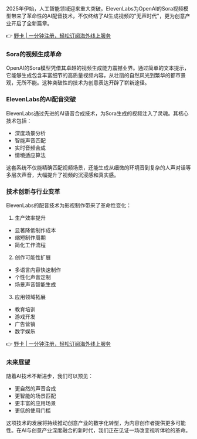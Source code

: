 2025年伊始，人工智能领域迎来重大突破。ElevenLabs为OpenAI的Sora视频模型带来了革命性的AI配音技术，不仅终结了AI生成视频的"无声时代"，更为创意产业开启了全新篇章。

👉 [野卡 | 一分钟注册，轻松订阅海外线上服务](https://bit.ly/bewildcard)

### Sora的视频生成革命

OpenAI的Sora模型凭借其卓越的视频生成能力震撼业界。通过简单的文本提示，它能够生成包含丰富细节的高质量视频内容，从壮丽的自然风光到繁华的都市景观，无所不能。这种突破性的技术为创意表达开辟了崭新途径。

### ElevenLabs的AI配音突破

ElevenLabs通过先进的AI语音合成技术，为Sora生成的视频注入了灵魂。其核心技术包括：

- 深度场景分析
- 智能声音匹配
- 实时音频合成
- 情境适应算法

这套系统不仅能精确匹配视频场景，还能生成从细微的环境音到复杂的人声对话等多层次声音，大幅提升了视频的沉浸感和真实感。

### 技术创新与行业变革

ElevenLabs的配音技术为影视制作带来了革命性变化：

1. 生产效率提升
- 显著降低制作成本
- 缩短制作周期
- 简化工作流程

2. 创作可能性扩展
- 多语言内容快速制作
- 个性化声音定制
- 场景声音智能生成

3. 应用领域拓展
- 教育培训
- 游戏开发
- 广告营销
- 数字娱乐

👉 [野卡 | 一分钟注册，轻松订阅海外线上服务](https://bit.ly/bewildcard)

### 未来展望

随着AI技术不断进步，我们可以预见：

- 更自然的声音合成
- 更智能的场景匹配
- 更丰富的应用场景
- 更低的使用门槛

这项技术的发展将持续推动创意产业的数字化转型，为内容创作者提供更多可能性。在AI与创意产业深度融合的新时代，我们正在见证一场改变视听体验的革命。